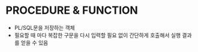 # PROCEDURE & FUNCTION

+ PL/SQL문을 저장하는 객체
+ 필요할 때 마다 복잡한 구문을 다시 입력할 필요 없이 간단하게 호출해서 실행 결과를 얻을 수 있음
